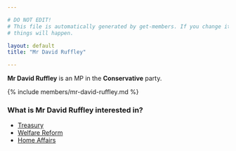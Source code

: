 ```yaml
---

# DO NOT EDIT!
# This file is automatically generated by get-members. If you change it, bad
# things will happen.

layout: default
title: "Mr David Ruffley"

---
```


**Mr David Ruffley** is an MP in the **Conservative** party.

{% include members/mr-david-ruffley.md %}

### What is Mr David Ruffley interested in?


* [Treasury](/interests/treasury.html)
* [Welfare Reform](/interests/welfare-reform.html)
* [Home Affairs](/interests/home-affairs.html)

